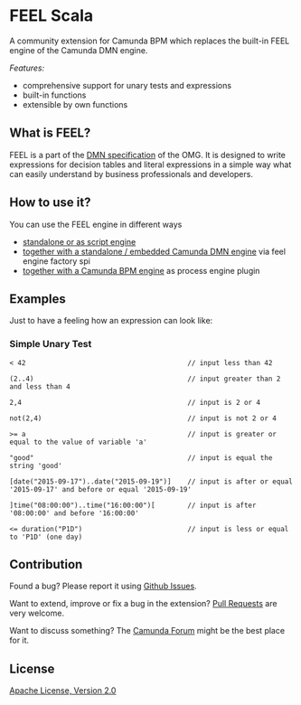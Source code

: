 # FEEL Scala

A community extension for Camunda BPM which replaces the built-in FEEL engine of the Camunda DMN engine.

*Features:*

* comprehensive support for unary tests and expressions
* built-in functions
* extensible by own functions

## What is FEEL?

FEEL is a part of the [DMN specification](http://www.omg.org/spec/DMN/) of the OMG. It is designed to write expressions for decision tables and literal expressions in a simple way what can easily understand by business professionals and developers.

## How to use it?

You can use the FEEL engine in different ways 

* [standalone or as script engine](https://github.com/camunda/feel-scala/tree/master/feel-engine#how-to-use-it)
* [together with a standalone / embedded Camunda DMN engine](https://github.com/camunda/feel-scala/tree/master/feel-engine-factory#how-to-use-it) via feel engine factory spi
* [together with a Camunda BPM engine](https://github.com/camunda/feel-scala/tree/master/feel-engine-plugin#how-to-use-it) as process engine plugin

## Examples

Just to have a feeling how an expression can look like:

### Simple Unary Test
```
< 42                                        // input less than 42

(2..4)                                      // input greater than 2 and less than 4

2,4                                         // input is 2 or 4

not(2,4)                                    // input is not 2 or 4

>= a                                        // input is greater or equal to the value of variable 'a'

"good"                                      // input is equal the string 'good'

[date("2015-09-17")..date("2015-09-19")]    // input is after or equal '2015-09-17' and before or equal '2015-09-19'

]time("08:00:00")..time("16:00:00")[        // input is after '08:00:00' and before '16:00:00'

<= duration("P1D")                          // input is less or equal to 'P1D' (one day)

```

## Contribution

Found a bug? Please report it using [Github Issues](https://github.com/camunda/feel-scala/issues).

Want to extend, improve or fix a bug in the extension? [Pull Requests](https://github.com/camunda/feel-scala/pulls) are very welcome.

Want to discuss something? The [Camunda Forum](https://forum.camunda.org/c/community-extensions) might be the best place for it.

## License

[Apache License, Version 2.0](./LICENSE)
